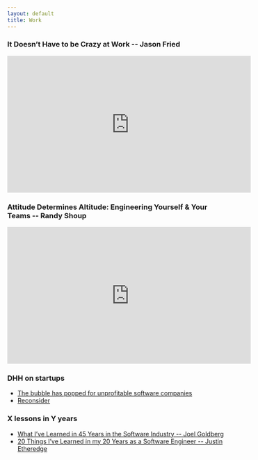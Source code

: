 ```yaml
---
layout: default
title: Work
---
```


### It Doesn’t Have to be Crazy at Work -- Jason Fried

<iframe width="560" height="315" src="https://www.youtube-nocookie.com/embed/-YG0kMpzL_A" title="YouTube video player" frameborder="0" allow="accelerometer; autoplay; clipboard-write; encrypted-media; gyroscope; picture-in-picture" allowfullscreen></iframe>

### Attitude Determines Altitude: Engineering Yourself & Your Teams -- Randy Shoup

<iframe width="560" height="315" src="https://www.youtube-nocookie.com/embed/y1SpwCiRoPY" title="YouTube video player" frameborder="0" allow="accelerometer; autoplay; clipboard-write; encrypted-media; gyroscope; picture-in-picture; web-share" allowfullscreen></iframe>

### DHH on startups

- [The bubble has popped for unprofitable software companies](https://world.hey.com/dhh/the-bubble-has-popped-for-unprofitable-software-companies-2a0a5f57)
- [Reconsider](https://signalvnoise.com/posts/3972-reconsider)

### X lessons in Y years

- [What I’ve Learned in 45 Years in the Software Industry -- Joel Goldberg](https://www.bti360.com/what-ive-learned-in-45-years-in-the-software-industry/)
- [20 Things I’ve Learned in my 20 Years as a Software Engineer --  Justin Etheredge](https://www.simplethread.com/20-things-ive-learned-in-my-20-years-as-a-software-engineer/)
